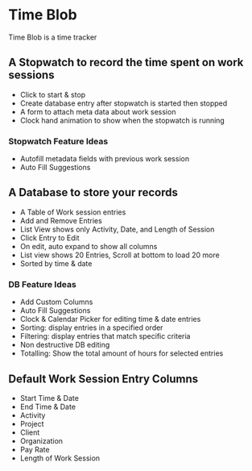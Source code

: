 # Time Blob
Time Blob is a time tracker

## A Stopwatch to record the time spent on work sessions
* Click to start & stop
* Create database entry after stopwatch is started then stopped
* A form to attach meta data about work session
* Clock hand animation to show when the stopwatch is running

### Stopwatch Feature Ideas
* Autofill metadata fields with previous work session
* Auto Fill Suggestions

## A Database to store your records
* A Table of Work session entries
* Add and Remove Entries
* List View shows only Activity, Date, and Length of Session
* Click Entry to Edit
* On edit, auto expand to show all columns
* List view shows 20 Entries, Scroll at bottom to load 20 more
* Sorted by time & date

### DB Feature Ideas
* Add Custom Columns
* Auto Fill Suggestions
* Clock & Calendar Picker for editing time & date entries
* Sorting: display entries in a specified order
* Filtering: display entries that match specific criteria
* Non destructive DB editing
* Totalling: Show the total amount of hours for selected entries

## Default Work Session Entry Columns
* Start Time & Date
* End Time & Date
* Activity
* Project
* Client
* Organization
* Pay Rate
* Length of Work Session




